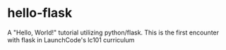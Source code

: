 # hello-flask
A "Hello, World!" tutorial utilizing python/flask.
This is the first encounter with flask in LaunchCode's lc101 curriculum 

